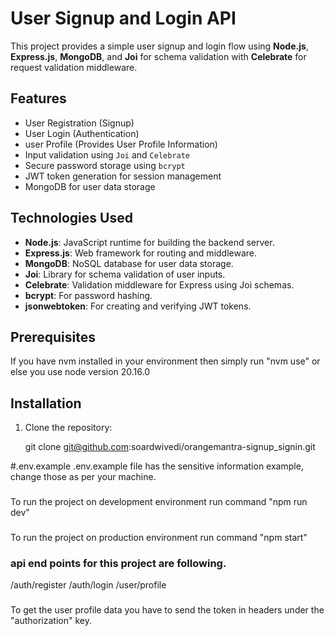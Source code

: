 # User Signup and Login API

This project provides a simple user signup and login flow using **Node.js**, **Express.js**, **MongoDB**, and **Joi** for schema validation with **Celebrate** for request validation middleware.

## Features

- User Registration (Signup)
- User Login (Authentication)
- user Profile (Provides User Profile Information)
- Input validation using `Joi` and `Celebrate`
- Secure password storage using `bcrypt`
- JWT token generation for session management
- MongoDB for user data storage

## Technologies Used

- **Node.js**: JavaScript runtime for building the backend server.
- **Express.js**: Web framework for routing and middleware.
- **MongoDB**: NoSQL database for user data storage.
- **Joi**: Library for schema validation of user inputs.
- **Celebrate**: Validation middleware for Express using Joi schemas.
- **bcrypt**: For password hashing.
- **jsonwebtoken**: For creating and verifying JWT tokens.

## Prerequisites

If you have nvm installed in your environment then simply run "nvm use" or else you use node version 20.16.0

## Installation

1. Clone the repository:

   git clone git@github.com:soardwivedi/orangemantra-signup_signin.git

#.env.example
.env.example file has the sensitive information example, change those as per your machine.

###

To run the project on development environment run command "npm run dev"

###

To run the project on production environment run command "npm start"

### api end points for this project are following.

/auth/register
/auth/login
/user/profile

###

To get the user profile data you have to send the token in headers under the "authorization" key.
